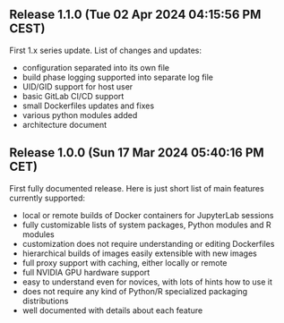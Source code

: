 ## Release 1.1.0 (Tue 02 Apr 2024 04:15:56 PM CEST)

First 1.x series update. List of changes and updates:

* configuration separated into its own file
* build phase logging supported into separate log file
* UID/GID support for host user
* basic GitLab CI/CD support
* small Dockerfiles updates and fixes
* various python modules added
* architecture document

## Release 1.0.0 (Sun 17 Mar 2024 05:40:16 PM CET)

First fully documented release. Here is just short list of main features currently supported:

* local or remote builds of Docker containers for JupyterLab sessions
* fully customizable lists of system packages, Python modules and R modules
* customization does not require understanding or editing Dockerfiles
* hierarchical builds of images easily extensible with new images
* full proxy support with caching, either locally or remote
* full NVIDIA GPU hardware support
* easy to understand even for novices, with lots of hints how to use it
* does not require any kind of Python/R specialized packaging distributions
* well documented with details about each feature

